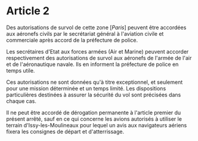 # Article 2

Des autorisations de survol de cette zone [*Paris*] peuvent être accordées aux aéronefs civils par le secrétariat général à l'aviation civile et commerciale après accord de la préfecture de police.

Les secrétaires d'Etat aux forces armées (Air et Marine) peuvent accorder respectivement des autorisations de survol aux aéronefs de l'armée de l'air et de l'aéronautique navale. Ils en informent la préfecture de police en temps utile.

Ces autorisations ne sont données qu'à titre exceptionnel, et seulement pour une mission déterminée et un temps limité. Les dispositions particulières destinées à assurer la sécurité du vol sont précisées dans chaque cas.

Il ne peut être accordé de dérogation permanente à l'article premier du présent arrêté, sauf en ce qui concerne les avions autorisés à utiliser le terrain d'Issy-les-Moulineaux pour lequel un avis aux navigateurs aériens fixera les consignes de départ et d'atterrissage.
